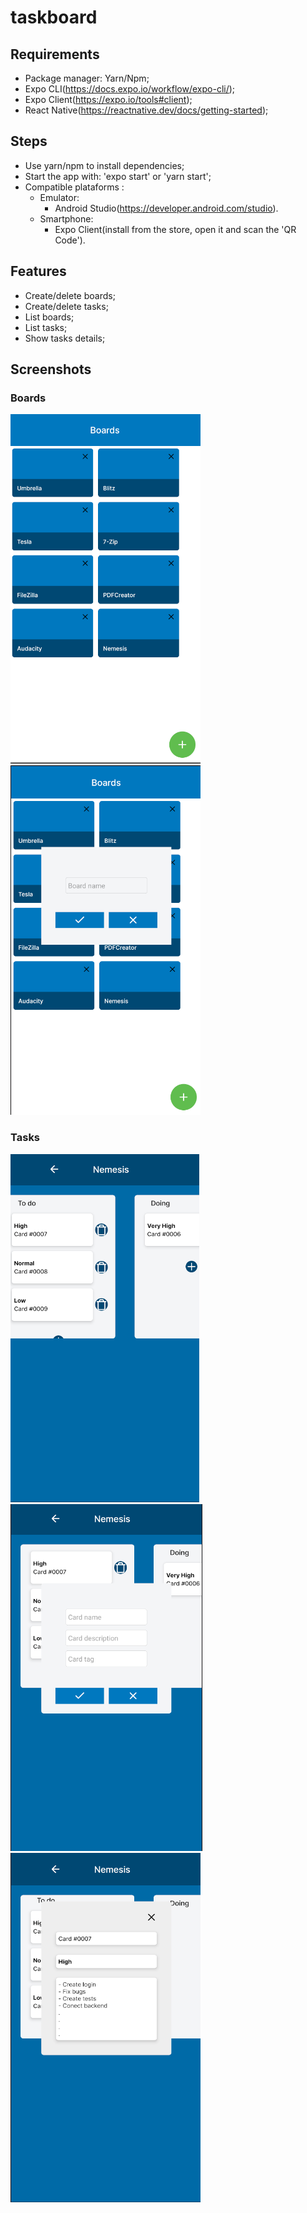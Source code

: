 # taskboard

## Requirements

- Package manager: Yarn/Npm;
- Expo CLI(https://docs.expo.io/workflow/expo-cli/);
- Expo Client(https://expo.io/tools#client);
- React Native(https://reactnative.dev/docs/getting-started);

## Steps

- Use yarn/npm to install dependencies;
- Start the app with: 'expo start' or 'yarn start';
- Compatible plataforms :
  - Emulator:
    - Android Studio(https://developer.android.com/studio).
  - Smartphone:
    - Expo Client(install from the store, open it and scan the 'QR Code').

## Features

- Create/delete boards;
- Create/delete tasks;
- List boards;
- List tasks;
- Show tasks details;
## Screenshots

### Boards

![](assets/cardBoards.png)
![](assets/cardCreateBoard.png)

### Tasks

![](assets/cardTasks.png)
![](assets/cardCreateTask.png)
![](assets/cardTaskDetails.png)





